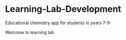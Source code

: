 # Learning-Lab-Development
Educational chemistry app for students in years 7-9


Welcome to learning lab
